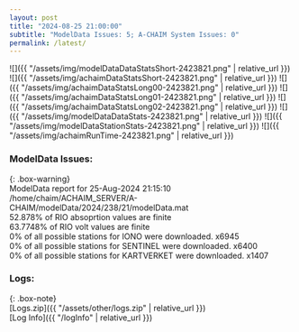 ```yaml
---
layout: post
title: "2024-08-25 21:00:00"
subtitle: "ModelData Issues: 5; A-CHAIM System Issues: 0"
permalink: /latest/
---
```


![]({{ "/assets/img/modelDataDataStatsShort-2423821.png" | relative_url }})
![]({{ "/assets/img/achaimDataStatsShort-2423821.png" | relative_url }})
![]({{ "/assets/img/achaimDataStatsLong00-2423821.png" | relative_url }})
![]({{ "/assets/img/achaimDataStatsLong01-2423821.png" | relative_url }})
![]({{ "/assets/img/achaimDataStatsLong02-2423821.png" | relative_url }})
![]({{ "/assets/img/modelDataDataStats-2423821.png" | relative_url }})
![]({{ "/assets/img/modelDataStationStats-2423821.png" | relative_url }})
![]({{ "/assets/img/achaimRunTime-2423821.png" | relative_url }})


### ModelData Issues:  
  
{: .box-warning}  
 ModelData report for 25-Aug-2024 21:15:10   
 /home/chaim/ACHAIM_SERVER/A-CHAIM/modelData/2024/238/21/modelData.mat   
 52.878% of RIO absoprtion values are finite   
 63.7748% of RIO volt values are finite   
 0% of all possible stations for IONO were downloaded. x6945   
 0% of all possible stations for SENTINEL were downloaded. x6400   
 0% of all possible stations for KARTVERKET were downloaded. x1407   
  


### Logs:  
  
{: .box-note}  
[Logs.zip]({{ "/assets/other/logs.zip" | relative_url }})  
[Log Info]({{ "/logInfo" | relative_url }})  
